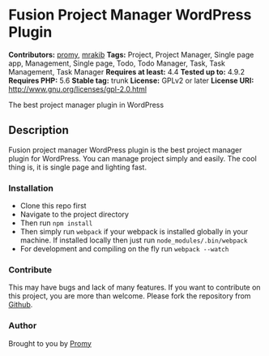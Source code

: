 # Fusion Project Manager WordPress Plugin #
**Contributors:** [promy](https://profiles.wordpress.org/promy89), [mrakib](https://profiles.wordpress.org/promy89)
**Tags:** Project, Project Manager, Single page app, Management, Single page, Todo, Todo Manager, Task, Task Management, Task Manager
**Requires at least:** 4.4
**Tested up to:** 4.9.2
**Requires PHP:** 5.6
**Stable tag:** trunk
**License:** GPLv2 or later
**License URI:** http://www.gnu.org/licenses/gpl-2.0.html

The best project manager plugin in WordPress

## Description ##

Fusion project manager WordPress plugin is the best project manager plugin for WordPress. You can manage project simply and easily. The cool thing is, it is single page and lighting fast.

### Installation ###
 - Clone this repo first
 - Navigate to the project directory
 - Then run `npm install`
 - Then simply run `webpack` if your webpack is installed globally in your machine. If installed locally then just run `node_modules/.bin/webpack`
 - For development and compiling on the fly run `webpack --watch`

### Contribute ###
This may have bugs and lack of many features. If you want to contribute on this project, you are more than welcome. Please fork the repository from [Github](https://github.com/promyaaa/fusion-project-manager).

### Author ###
Brought to you by [Promy](http://wptarzan.com)
